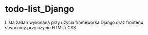 # todo-list_Django
Lista zadań wykonana przy użycia frameworka Django oraz frontend stworzony przy użyciu HTML i CSS
